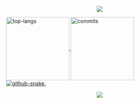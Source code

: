 <p align="center">
  <img src="https://capsule-render.vercel.app/api?type=waving&color=gradient&text=&height=100&section=header"/>
</p>


<div>
  <picture>
    <a href="https://github.com/luabida">
    <source media="(prefers-color-scheme: dark)"  align="center" height="170" srcset="https://github-readme-stats.vercel.app/api/top-langs/?username=luabida&layout=compact&langs_count=16&theme=omni&hide=jupyter%20notebook"/>
    <source media="(prefers-color-scheme: light)"  align="center" height="170" srcset="https://github-readme-stats.vercel.app/api/top-langs/?username=luabida&layout=compact&langs_count=16&theme=buefy&hide=jupyter%20notebook"/>
    <img alt="top-langs" align="center" height="170" src="https://github-readme-stats.vercel.app/api/top-langs/?username=luabida&layout=compact&langs_count=16&theme=buefy&hide=jupyter%20notebook"/>
  </picture>
  <picture>
    <a href="https://github.com/luabida">
    <source media="(prefers-color-scheme: dark)"  align="center" height="170" srcset="https://github-readme-stats.vercel.app/api?username=luabida&show_icons=true&theme=omni&include_all_commits=true&count_private=true&hide=issues"/>
    <source media="(prefers-color-scheme: light)"  align="center" height="170" srcset="https://github-readme-stats.vercel.app/api?username=luabida&show_icons=true&theme=buefy&include_all_commits=true&count_private=true&hide=issues"/>
    <img alt="commits" align="center" height="170" src="https://github-readme-stats.vercel.app/api?username=luabida&show_icons=true&theme=buefy&include_all_commits=true&count_private=true&hide=issues"/>
  </picture>
</div>

<picture>
  <source media="(prefers-color-scheme: dark)" srcset="https://github.com/luabida/luabida/blob/output/github-snake-dark.svg">
  <source media="(prefers-color-scheme: light)" srcset="https://github.com/luabida/luabida/blob/output/github-snake.svg">
  <img alt="github-snake." src="">
</picture> 

<p align="center">
  <img src="https://capsule-render.vercel.app/api?type=waving&color=gradient&height=100&section=footer"/>
</p>
